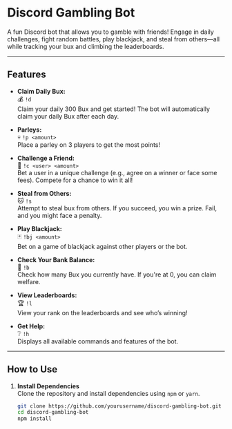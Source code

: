 # Discord Gambling Bot

A fun Discord bot that allows you to gamble with friends! Engage in daily challenges, fight random battles, play blackjack, and steal from others—all while tracking your bux and climbing the leaderboards.

---

## Features

- **Claim Daily Bux:**  
  :moneybag: `!d`  
  Claim your daily 300 Bux and get started! The bot will automatically claim your daily Bux after each day.

- **Parleys:**  
  :skull: `!p <amount>`  
  Place a parley on 3 players to get the most points!

- **Challenge a Friend:**  
  :boxing_glove: `!c <user> <amount>`  
  Bet a user in a unique challenge (e.g., agree on a winner or face some fees). Compete for a chance to win it all!

- **Steal from Others:**  
  :cat: `!s`  
  Attempt to steal bux from others. If you succeed, you win a prize. Fail, and you might face a penalty.

- **Play Blackjack:**  
  :black_joker: `!bj <amount>`  
  Bet on a game of blackjack against other players or the bot.

- **Check Your Bank Balance:**  
  :money_with_wings: `!b`  
  Check how many Bux you currently have. If you're at 0, you can claim welfare.

- **View Leaderboards:**  
  🏆 `!l`  
  View your rank on the leaderboards and see who’s winning!

- **Get Help:**  
  :grey_question: `!h`  
  Displays all available commands and features of the bot.

---

## How to Use

1. **Install Dependencies**  
   Clone the repository and install dependencies using `npm` or `yarn`.

   ```bash
   git clone https://github.com/yourusername/discord-gambling-bot.git
   cd discord-gambling-bot
   npm install
